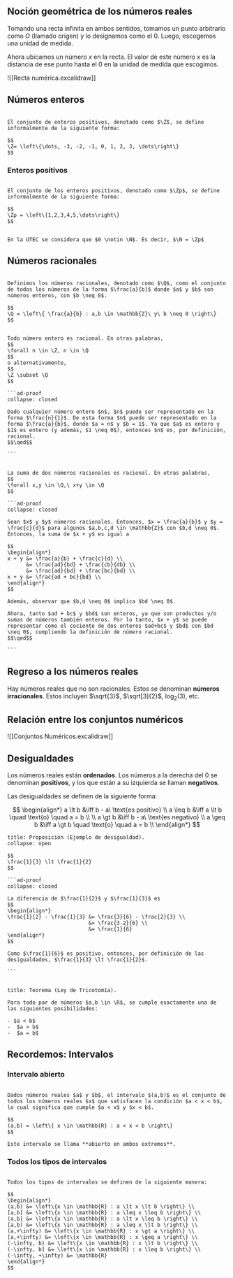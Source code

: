 ## Noción geométrica de los números reales

Tomando una recta infinita en ambos sentidos, tomamos un punto arbitrario como $O$ (llamado origen) y lo designamos como el $0$. Luego, escogemos una unidad de medida.

Ahora ubicamos un número $x$ en la recta. El valor de este número $x$ es la distancia de ese punto hasta el $0$ en la unidad de medida que escogimos.

![[Recta numérica.excalidraw]]

## Números enteros

```ad-definition

El conjunto de enteros positivos, denotado como $\Z$, se define informalmente de la siguiente forma:

$$
\Z= \left\{\dots, -3, -2, -1, 0, 1, 2, 3, \dots\right\}
$$

```

### Enteros positivos

```ad-definition

El conjunto de los enteros positivos, denotado como $\Zp$, se define informalmente de la siguiente forma:

$$
\Zp = \left\{1,2,3,4,5,\dots\right\}
$$

```

```ad-info

En la UTEC se considera que $0 \notin \N$. Es decir, $\N = \Zp$

```

## Números racionales

```ad-definition

Definimos los números racionales, denotado como $\Q$, como el conjunto de todos los números de la forma $\frac{a}{b}$ donde $a$ y $b$ son números enteros, con $b \neq 0$.

$$
\Q = \left\{ \frac{a}{b} : a,b \in \mathbb{Z}\ y\ b \neq 0 \right\}
$$

```

```` ad-theorem

Todo número entero es racional. En otras palabras,
$$
\forall n \in \Z, n \in \Q
$$
o alternativamente,
$$
\Z \subset \Q
$$

```ad-proof
collapse: closed

Dado cualquier número entero $n$, $n$ puede ser representado en la forma $\frac{n}{1}$. De esta forma $n$ puede ser representado en la forma $\frac{a}{b}$, donde $a = n$ y $b = 1$. Ya que $a$ es entero y $1$ es entero (y además, $1 \neq 0$), entonces $n$ es, por definición, racional.
$$\qed$$

```

````

````ad-theorem

La suma de dos números racionales es racional. En otras palabras,
$$
\forall x,y \in \Q,\ x+y \in \Q
$$

```ad-proof
collapse: closed

Sean $x$ y $y$ números racionales. Entonces, $x = \frac{a}{b}$ y $y = \frac{c}{d}$ para algunos $a,b,c,d \in \mathbb{Z}$ con $b,d \neq 0$. Entonces, la suma de $x + y$ es igual a

$$
\begin{align*}
x + y &= \frac{a}{b} + \frac{c}{d} \\
      &= \frac{ad}{bd} + \frac{cb}{db} \\
      &= \frac{ad}{bd} + \frac{bc}{bd} \\
x + y &= \frac{ad + bc}{bd} \\
\end{align*}
$$

Además, observar que $b,d \neq 0$ implica $bd \neq 0$.

Ahora, tanto $ad + bc$ y $bd$ son enteros, ya que son productos y/o sumas de números también enteros. Por lo tanto, $x + y$ se puede representar como el cociente de dos enteros $ad+bc$ y $bd$ con $bd \neq 0$, cumpliendo la definición de número racional.
$$\qed$$

```
````
## Regreso a los números reales

Hay números reales que no son racionales. Estos se denominan **números irracionales**. Estos incluyen $\sqrt{3}$, $\sqrt[3]{2}$, $\log_2(3)$, etc.

## Relación entre los conjuntos numéricos

![[Conjuntos Numéricos.excalidraw]]

## Desigualdades

Los números reales están **ordenados**. Los números a la derecha del $0$ se denominan **positivos**, y los que están a su izquierda se llaman **negativos**.

Las desigualdades se definen de la siguiente forma:

$$
\begin{align*}
a \lt b  &\iff b - a\ \text{es positivo} \\
a \leq b &\iff a \lt b \quad \text{o} \quad a = b \\
\\
a \gt b  &\iff b - a\ \text{es negativo} \\
a \geq b &\iff a \gt b \quad \text{o} \quad a = b \\
\end{align*}
$$

````ad-proposition
title: Proposición (Ejemplo de desigualdad).
collapse: open

$$
\frac{1}{3} \lt \frac{1}{2}
$$

```ad-proof
collapse: closed

La diferencia de $\frac{1}{2}$ y $\frac{1}{3}$ es
$$
\begin{align*}
\frac{1}{2} - \frac{1}{3} &= \frac{3}{6} - \frac{2}{3} \\
                          &= \frac{3-2}{6} \\
                          &= \frac{1}{6}
\end{align*}
$$

Como $\frac{1}{6}$ es positivo, entonces, por definición de las desigualdades, $\frac{1}{3} \lt \frac{1}{2}$.

```


````

```ad-theorem
title: Teorema (Ley de Tricotomía).

Para todo par de números $a,b \in \R$, se cumple exactamente una de las siguientes posibilidades:

- $a < b$
-  $a > b$
-  $a = b$

```

## Recordemos: Intervalos

### Intervalo abierto

```ad-definition

Dados números reales $a$ y $b$, el intervalo $(a,b)$ es el conjunto de todos los números reales $x$ que satisfacen la condición $a < x < b$, lo cual significa que cumple $a < x$ y $x < b$.

$$
(a,b) = \left\{ x \in \mathbb{R} : a < x < b \right\}
$$

Este intervalo se llama **abierto en ambos extremos**.

```

### Todos los tipos de intervalos

```ad-definition

Todos los tipos de intervalos se definen de la siguiente manera:

$$
\begin{align*}
(a,b) &= \left\{x \in \mathbb{R} : a \lt x \lt b \right\} \\
[a,b] &= \left\{x \in \mathbb{R} : a \leq x \leq b \right\} \\
(a,b] &= \left\{x \in \mathbb{R} : a \lt x \leq b \right\} \\
[a,b) &= \left\{x \in \mathbb{R} : a \leq x \lt b \right\} \\
(a,+\infty) &= \left\{x \in \mathbb{R} : x \gt a \right\} \\
[a,+\infty) &= \left\{x \in \mathbb{R} : x \geq a \right\} \\
(-\infty, b) &= \left\{x \in \mathbb{R} : x \lt b \right\} \\
(-\infty, b] &= \left\{x \in \mathbb{R} : x \leq b \right\} \\
(-\infty, +\infty) &= \mathbb{R}
\end{align*}
$$

```
